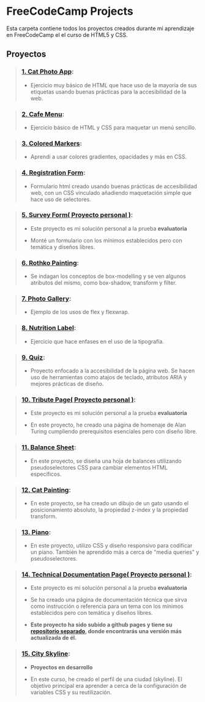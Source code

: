 # FreeCodeCamp Projects

Esta carpeta contiene todos los proyectos creados durante mi aprendizaje en FreeCodeCamp el el curso de HTML5 y CSS.

## Proyectos

>### [1. Cat Photo App](01.cat-photo-app):
>- Ejercicio muy básico de HTML que hace uso de la mayoría de sus etiquetas usando buenas prácticas para la accesibilidad de la web.

>### [2. Cafe Menu](02.cafe-menu):
>- Ejercicio básico de HTML y CSS para maquetar un menú sencillo.

>### [3. Colored Markers](03.colored-markers):
>- Aprendí a usar colores gradientes, opacidades y más en CSS.

>### [4. Registration Form](04.registration-form):
>- Formulario html creado usando buenas prácticas de accesibilidad web, con un CSS vinculado añadiendo maquetación simple que hace uso de selectores. 

>### [5. Survey Form( Proyecto personal )](05.survey-form(certified_project)):
>+ Este proyecto es mi solución personal a la prueba **evaluatoria**
>- Monté un formulario con los mínimos establecidos pero con temática y diseños libres.

>### [6. Rothko Painting](06.Rothko-painting(box-model)):
>- Se indagan los conceptos de box-modelling y se ven algunos atributos del mismo, como box-shadow, transform y filter.

>### [7. Photo Gallery](07.photo-gallery):
>- Ejemplo de los usos de flex y flexwrap.

>### [8. Nutrition Label](08.nutrition-label):
>- Ejercicio que hace enfases en el uso de la tipografía.

>### [9. Quiz](09.quizz):
>- Proyecto enfocado a la accesibilidad de la página web. Se hacen uso de herramientas como atajos de teclado, atributos ARIA y mejores prácticas de diseño.

>### [10. Tribute Page( Proyecto personal )](10.tribute-page(certified_project)):
>+ Este proyecto es mi solución personal a la prueba **evaluatoria**
>- En este proyecto, he creado una página de homenaje de Alan Turing cumpliendo prerequisitos esenciales pero con diseño libre.

>### [11. Balance Sheet](11.balance-sheet):
>- En este proyecto, se diseña una hoja de balances utilizando pseudoselectores CSS para cambiar elementos HTML específicos.

>### [12. Cat Painting](12.cat-painting):
>- En este proyecto, se ha creado un dibujo de un gato usando el posicionamiento absoluto, la propiedad z-index y la propiedad transform.

>### [13. Piano](13.piano):
>- En este proyecto, utilizo CSS y diseño responsivo para codificar un piano. También he aprendido más a cerca de "media queries" y pseudoselectores.

>### [14. Technical Documentation Page( Proyecto personal )](14.technical-documentation-page(certified_project)):
>+ Este proyecto es mi solución personal a la prueba **evaluatoria**
>- Se ha creado una página de documentación técnica que sirva como instrucción o referencia para un tema con los mínimos establecidos pero con temática y diseños libres.
>+ **Este proyecto ha sido subido a github pages y tiene su [repositorio separado](https://github.com/endiva112/docugit), donde encontrarás una versión más actualizada de él.**

>### [15. City Skyline](15.city-skyline):
>+ **Proyectos en desarrollo**
>- En este curso, he creado el perfil de una ciudad (skyline). El objetivo principal era aprender a cerca de la configuración de variables CSS y su reutilización.

